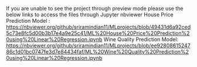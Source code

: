 If you are unable to see the project through preview mode please use the below links to access the files through Jupyter nbviewer
House Price Prediction Model : https://nbviewer.org/github/sriramindian11/MLprojects/blob/49431d6a92ced5c73e8fc5d00b3b17e4a9e25c41/ML%20House%20Price%20Prediction%20using%20Linear%20Regression.ipynb
Wine Quality Prediction Model: https://nbviewer.org/github/sriramindian11/MLprojects/blob/ee9280861524786c1d01bc0747fe3d7e84434faf/ML%20Wine%20Quality%20Prediction%20using%20Linear%20Regression.ipynb
